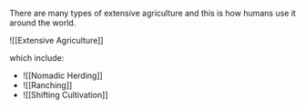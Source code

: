 There are many types of extensive agriculture and this is how humans use it around the world.

![[Extensive Agriculture]]


which include:
 - ![[Nomadic Herding]]
 - ![[Ranching]]
 - ![[Shifting Cultivation]]